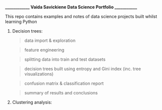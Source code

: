 **____________ Vaida Savickiene Data Science Portfolio ___________**

This repo contains examples and notes of data science projects built whilst learning Python

1. Decision trees:

    > data import & exploration
    
    > feature engineering
    
    > splitting data into train and test datasets
    
    > decision trees built using entropy and Gini index (inc. tree visualizations)
    
    > confusion matrix & classification report
    
    > summary of results and conclusions
  
2. Clustering analysis: 
  
  
